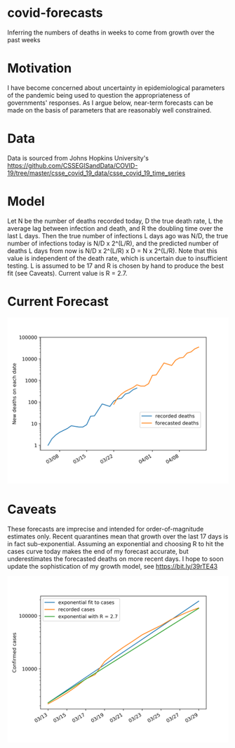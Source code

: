# covid-forecasts
Inferring the numbers of deaths in weeks to come from growth over the past weeks

# Motivation
I have become concerned about uncertainty in epidemiological parameters of the pandemic being used to question the appropriateness of governments' responses. As I argue below, near-term forecasts can be made on the basis of parameters that are reasonably well constrained. 

# Data
Data is sourced from Johns Hopkins University's https://github.com/CSSEGISandData/COVID-19/tree/master/csse_covid_19_data/csse_covid_19_time_series

# Model
Let N be the number of deaths recorded today, D the true death rate, L the average lag between infection and death, and R the doubling time over the last L days. Then the true number of infections L days ago was N/D, the true number of infections today is N/D x 2^(L/R), and the predicted number of deaths L days from now is N/D x 2^(L/R) x D = N x 2^(L/R). Note that this value is independent of the death rate, which is uncertain due to insufficient testing. L is assumed to be 17 and R is chosen by hand to produce the best fit (see Caveats). Current value is R = 2.7.


# Current Forecast
![](death_forecasts_updated.png)

# Caveats
These forecasts are imprecise and intended for order-of-magnitude estimates only. Recent quarantines mean that growth over the last 17 days is in fact sub-exponential. Assuming an exponential and choosing R to hit the cases curve today makes the end of my forecast accurate, but underestimates the forecasted deaths on more recent days. I hope to soon update the sophistication of my growth model, see https://bit.ly/39rTE43

![](exponential_fits.png)
